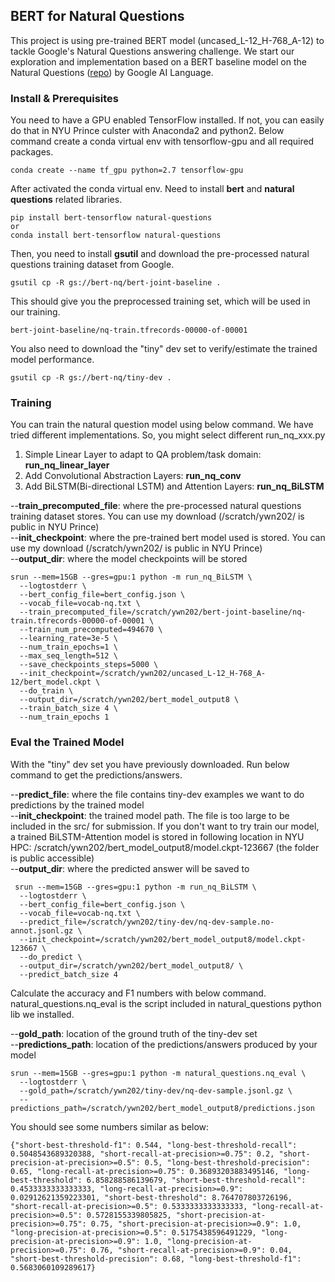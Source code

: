 ## BERT for Natural Questions

This project is using pre-trained BERT model (uncased_L-12_H-768_A-12) to tackle Google's Natural Questions answering challenge. We start our exploration and implementation based on a BERT baseline model on the Natural Questions ([repo](https://github.com/google-research/language/tree/master/language/question_answering/bert_joint)) by Google AI Language.

### Install & Prerequisites

You need to have a GPU enabled TensorFlow installed. If not, you can easily do that in NYU Prince culster with Anaconda2 and python2. Below command create a conda virtual env with tensorflow-gpu and all required packages.
```
conda create --name tf_gpu python=2.7 tensorflow-gpu
```

After activated the conda virtual env. Need to install **bert** and **natural questions** related libraries.

```
pip install bert-tensorflow natural-questions
or
conda install bert-tensorflow natural-questions
```

Then, you need to install **gsutil** and download the pre-processed natural questions training dataset from Google.
```
gsutil cp -R gs://bert-nq/bert-joint-baseline .
```

This should give you the preprocessed training set, which will be used in our training.

```
bert-joint-baseline/nq-train.tfrecords-00000-of-00001
```
You also need to download the "tiny" dev set to verify/estimate the trained model performance.
```
gsutil cp -R gs://bert-nq/tiny-dev .
```

### Training
You can train the natural question model using below command. We have tried different implementations. So, you might select different run_nq_xxx.py  
1. Simple Linear Layer to adapt to QA problem/task domain: **run_nq_linear_layer**
2. Add Convolutional Abstraction Layers: **run_nq_conv**
3. Add BiLSTM(Bi-directional LSTM) and Attention Layers: **run_nq_BiLSTM**

--**train_precomputed_file**: where the pre-processed natural questions training dataset stores. You can use my download (/scratch/ywn202/ is public in NYU Prince)  
--**init_checkpoint**: where the pre-trained bert model used is stored. You can use my download (/scratch/ywn202/ is public in NYU Prince)     
--**output_dir**: where the model checkpoints will be stored     

```
srun --mem=15GB --gres=gpu:1 python -m run_nq_BiLSTM \
  --logtostderr \
  --bert_config_file=bert_config.json \
  --vocab_file=vocab-nq.txt \
  --train_precomputed_file=/scratch/ywn202/bert-joint-baseline/nq-train.tfrecords-00000-of-00001 \
  --train_num_precomputed=494670 \
  --learning_rate=3e-5 \
  --num_train_epochs=1 \
  --max_seq_length=512 \
  --save_checkpoints_steps=5000 \
  --init_checkpoint=/scratch/ywn202/uncased_L-12_H-768_A-12/bert_model.ckpt \
  --do_train \
  --output_dir=/scratch/ywn202/bert_model_output8 \
  --train_batch_size 4 \
  --num_train_epochs 1
```


### Eval the Trained Model
With the "tiny" dev set you have previously downloaded. Run below command to get the predictions/answers.  

--**predict_file**: where the file contains tiny-dev examples we want to do predictions by the trained model    
--**init_checkpoint**: the trained model path. The file is too large to be included in the src/ for submission. If you don't want to try train our model, a trained BiLSTM-Attention model is stored in following location in NYU HPC: /scratch/ywn202/bert_model_output8/model.ckpt-123667 (the folder is public accessible)  
--**output_dir**: where the predicted answer will be saved to   

```
 srun --mem=15GB --gres=gpu:1 python -m run_nq_BiLSTM \
  --logtostderr \
  --bert_config_file=bert_config.json \
  --vocab_file=vocab-nq.txt \
  --predict_file=/scratch/ywn202/tiny-dev/nq-dev-sample.no-annot.jsonl.gz \
  --init_checkpoint=/scratch/ywn202/bert_model_output8/model.ckpt-123667 \
  --do_predict \
  --output_dir=/scratch/ywn202/bert_model_output8/ \
  --predict_batch_size 4
```

Calculate the accuracy and F1 numbers with below command.
natural_questions.nq_eval is the script included in natural_questions python lib we installed.

--**gold_path**: location of the ground truth of the tiny-dev set    
--**predictions_path**: location of the predictions/answers produced by your model

```
srun --mem=15GB --gres=gpu:1 python -m natural_questions.nq_eval \
  --logtostderr \
  --gold_path=/scratch/ywn202/tiny-dev/nq-dev-sample.jsonl.gz \
  --predictions_path=/scratch/ywn202/bert_model_output8/predictions.json
```

You should see some numbers similar as below:
```
{"short-best-threshold-f1": 0.544, "long-best-threshold-recall": 0.5048543689320388, "short-recall-at-precision>=0.75": 0.2, "short-precision-at-precision>=0.5": 0.5, "long-best-threshold-precision": 0.65, "long-recall-at-precision>=0.75": 0.36893203883495146, "long-best-threshold": 6.858288586139679, "short-best-threshold-recall": 0.4533333333333333, "long-recall-at-precision>=0.9": 0.02912621359223301, "short-best-threshold": 8.764707803726196, "short-recall-at-precision>=0.5": 0.5333333333333333, "long-recall-at-precision>=0.5": 0.5728155339805825, "short-precision-at-precision>=0.75": 0.75, "short-precision-at-precision>=0.9": 1.0, "long-precision-at-precision>=0.5": 0.5175438596491229, "long-precision-at-precision>=0.9": 1.0, "long-precision-at-precision>=0.75": 0.76, "short-recall-at-precision>=0.9": 0.04, "short-best-threshold-precision": 0.68, "long-best-threshold-f1": 0.5683060109289617}
```
